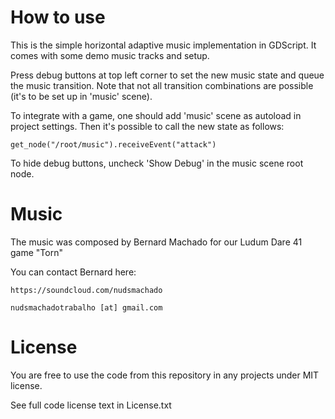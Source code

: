 How to use
==========

This is the simple horizontal adaptive music implementation in GDScript.
It comes with some demo music tracks and setup.


Press debug buttons at top left corner to set the new music state and queue the music transition.
Note that not all transition combinations are possible (it's to be set up in 'music' scene).


To integrate with a game, one should add 'music' scene as autoload in project settings.
Then it's possible to call the new state as follows:

`get_node("/root/music").receiveEvent("attack")`


To hide debug buttons, uncheck 'Show Debug' in the music scene root node.


Music
=====

The music was composed by Bernard Machado for our Ludum Dare 41 game "Torn"


You can contact Bernard here:

    https://soundcloud.com/nudsmachado
    
    nudsmachadotrabalho [at] gmail.com

    
License
=============

You are free to use the code from this repository in any projects under MIT license.

See full code license text in License.txt